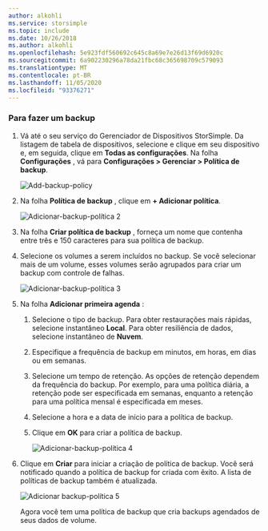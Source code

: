 ```yaml
---
author: alkohli
ms.service: storsimple
ms.topic: include
ms.date: 10/26/2018
ms.author: alkohli
ms.openlocfilehash: 5e923fdf560692c645c8a69e7e26d13f69d6920c
ms.sourcegitcommit: 6a902230296a78da21fbc68c365698709c579093
ms.translationtype: MT
ms.contentlocale: pt-BR
ms.lasthandoff: 11/05/2020
ms.locfileid: "93376271"
---
```

### <a name="to-take-a-backup"></a>Para fazer um backup

1. Vá até o seu serviço do Gerenciador de Dispositivos StorSimple. Da listagem de tabela de dispositivos, selecione e clique em seu dispositivo e, em seguida, clique em **Todas as configurações**. Na folha **Configurações** , vá para **Configurações > Gerenciar > Política de backup**.

    ![Add-backup-policy](./media/storsimple-8000-take-backup/step8takebu1.png)

2. Na folha **Política de backup** , clique em **+ Adicionar política**.

    ![Adicionar-backup-política 2](./media/storsimple-8000-take-backup/step8takebu2.png)

3. Na folha **Criar política de backup** , forneça um nome que contenha entre três e 150 caracteres para sua política de backup.

4. Selecione os volumes a serem incluídos no backup. Se você selecionar mais de um volume, esses volumes serão agrupados para criar um backup com controle de falhas.

    ![Adicionar-backup-política 3](./media/storsimple-8000-take-backup/step8takebu4.png)

5. Na folha **Adicionar primeira agenda** :

    1. Selecione o tipo de backup. Para obter restaurações mais rápidas, selecione instantâneo **Local**. Para obter resiliência de dados, selecione instantâneo de **Nuvem**.
    2. Especifique a frequência de backup em minutos, em horas, em dias ou em semanas.
    3. Selecione um tempo de retenção. As opções de retenção dependem da frequência do backup. Por exemplo, para uma política diária, a retenção pode ser especificada em semanas, enquanto a retenção para uma política mensal é especificada em meses.
    4. Selecione a hora e a data de início para a política de backup.
    5. Clique em **OK** para criar a política de backup.

        ![Adicionar-backup-política 4](./media/storsimple-8000-take-backup/step8takebu5.png) 

6. Clique em **Criar** para iniciar a criação de política de backup. Você será notificado quando a política de backup for criada com êxito. A lista de políticas de backup também é atualizada.
      
      ![Adicionar backup-política 5](./media/storsimple-8000-take-backup/step8takebu9.png)
      
      Agora você tem uma política de backup que cria backups agendados de seus dados de volume.





